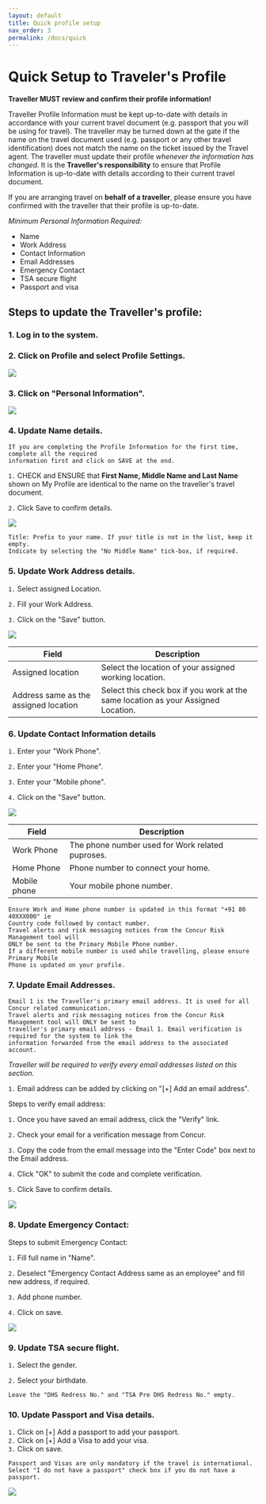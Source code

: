 ```yaml
---
layout: default
title: Quick profile setup
nav_order: 3
permalink: /docs/quick
---
```

# Quick Setup to Traveler's Profile
**Traveller MUST review and confirm their profile information!**

Traveller Profile Information must be kept up-to-date with details in accordance with your current travel document (e.g. passport that you will be using for travel).
The traveller may be turned down at the gate if the name on the travel document used (e.g. passport or any other travel identification) does not match the name on the ticket issued by the Travel agent.
The traveller must update their profile *whenever the information has changed.*
It is the **Traveller's responsibility** to ensure that Profile Information is up-to-date with details according to their current travel document.

If you are arranging travel on **behalf of a traveller**, please ensure you have confirmed with the traveller that their profile is up-to-date.

*Minimum Personal Information Required:*
+ Name
+ Work Address
+ Contact Information
+ Email Addresses
+ Emergency Contact
+ TSA secure flight
+ Passport and visa


## Steps to update the Traveller's profile:  
### 1. Log in to the system.  

### 2. Click on Profile and select Profile Settings. 

<img src="{{ site.url }}{{ site.baseurl }}\assets\images\qsp\qsp1.png"> 

### 3. Click on "Personal Information".  

<img src="{{ site.url }}{{ site.baseurl }}\assets\images\qsp\qsp2.png"> 

### 4. Update Name details.

```
If you are completing the Profile Information for the first time, complete all the required 
information first and click on SAVE at the end.
```

`1.` CHECK and ENSURE that **First Name, Middle Name and Last Name** shown on My Profile are identical to the name on the traveller's travel document.

`2.` Click Save to confirm details.

<img src="{{ site.url }}{{ site.baseurl }}\assets\images\qsp\qsp3.png"> 


```
Title: Prefix to your name. If your title is not in the list, keep it empty.
Indicate by selecting the "No Middle Name" tick-box, if required.
```
### 5. Update Work Address details.

`1.` Select assigned Location.

`2.`  Fill your Work Address.

`3.` Click on the "Save" button.

<img src="{{ site.url }}{{ site.baseurl }}\assets\images\qsp\qsp4.png"> 


Field | Description
--- | --- 
Assigned location | Select the location of your assigned working location.
Address same as the assigned location | Select this check box if you work at the same location as your Assigned Location.


### 6. Update Contact Information details

`1.` Enter your "Work Phone".

`2.` Enter your "Home Phone".

`3.` Enter your "Mobile phone".

`4.` Click on the "Save" button.

<img src="{{ site.url }}{{ site.baseurl }}\assets\images\qsp\qsp5.png"> 

Field | Description
--- | --- 
Work Phone | The phone number used for Work related puproses.
Home Phone | Phone number to connect your home.
Mobile phone | Your mobile phone number.

```
Ensure Work and Home phone number is updated in this format "+91 80 40XXX000" ie 
Country code followed by contact number.
Travel alerts and risk messaging notices from the Concur Risk Management tool will 
ONLY be sent to the Primary Mobile Phone number.
If a different mobile number is used while travelling, please ensure Primary Mobile 
Phone is updated on your profile.
```


### 7. Update Email Addresses.

```
Email 1 is the Traveller's primary email address. It is used for all Concur related communication.
Travel alerts and risk messaging notices from the Concur Risk Management tool will ONLY be sent to
traveller's primary email address - Email 1. Email verification is required for the system to link the
information forwarded from the email address to the associated account.
```

*Traveller will be required to verify every email addresses listed on this section.*

`1.` Email address can be added by clicking on "[+] Add an email address".

Steps to verify email address:  

`1.` Once you have saved an email address, click the "Verify" link.  

`2.` Check your email for a verification message from Concur.  

`3.` Copy the code from the email message into the "Enter Code" box next to the
Email address.  

`4.` Click "OK" to submit the code and complete verification.  

`5.` Click Save to confirm details.

<img src="{{ site.url }}{{ site.baseurl }}\assets\images\qsp\qsp6.png"> 

### 8. Update Emergency Contact:
Steps to submit Emergency Contact:  

`1.` Fill full name in "Name".  

`2.` Deselect "Emergency Contact Address same as an employee" and fill new address, if required.  

`3.` Add phone number.  

`4.` Click on save.  

<img src="{{ site.url }}{{ site.baseurl }}\assets\images\qsp\qsp7.png"> 

### 9. Update TSA secure flight.

`1.` Select the gender.  

`2.` Select your birthdate.  

```
Leave the "DHS Redress No." and "TSA Pre DHS Redress No." empty.
```
### 10. Update Passport and Visa details.
`1.` Click on [+] Add a passport to add your passport.  
`2.` Click on [+] Add a Visa to add your visa.  
`3.` Click on save.  
```
Passport and Visas are only mandatory if the travel is international. 
Select "I do not have a passport" check box if you do not have a passport.
```

<img src="{{ site.url }}{{ site.baseurl }}\assets\images\qsp\qsp8.png"> 
